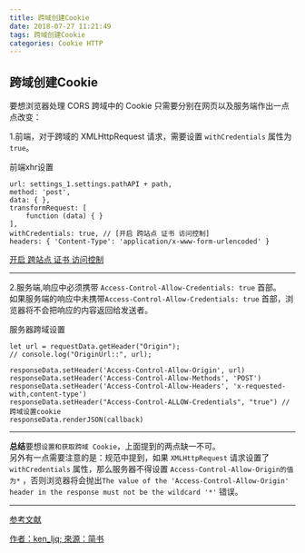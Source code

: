 ```yaml
---
title: 跨域创建Cookie
date: 2018-07-27 11:21:49
tags: 跨域创建Cookie
categories: Cookie HTTP
---
```

## 跨域创建Cookie

要想浏览器处理 CORS 跨域中的 Cookie 只需要分别在网页以及服务端作出一点点改变：

1.前端，对于跨域的 XMLHttpRequest 请求，需要设置 `withCredentials` 属性为 `true`。

前端xhr设置
````
url: settings_1.settings.pathAPI + path,
method: 'post',
data: { },
transformRequest: [
    function (data) { }
],
withCredentials: true, // [开启 跨站点 证书 访问控制]
headers: { 'Content-Type': 'application/x-www-form-urlencoded' }
````
[开启 跨站点 证书 访问控制](https://developer.mozilla.org/zh-CN/docs/Web/API/XMLHttpRequest/withCredentials)

---
2.服务端,响应中必须携带 `Access-Control-Allow-Credentials: true` 首部。  
如果服务端的响应中未携带`Access-Control-Allow-Credentials: true` 首部，浏览器将不会把响应的内容返回给发送者。

服务器跨域设置
````
let url = requestData.getHeader("Origin");
// console.log("OriginUrl::", url);

responseData.setHeader('Access-Control-Allow-Origin', url)
responseData.setHeader('Access-Control-Allow-Methods', 'POST')
responseData.setHeader('Access-Control-Allow-Headers', 'x-requested-with,content-type')
responseData.setHeader("Access-Control-ALLOW-Credentials", "true") // 跨域设置cookie
responseData.renderJSON(callback)
````
---

**总结**要想`设置和获取跨域 Cookie`，上面提到的两点缺一不可。  
另外有一点需要注意的是：规范中提到，如果 `XMLHttpRequest` 请求设置了 `withCredentials` 属性，那么服务器不得设置 `Access-Control-Allow-Origin的值为*` ，否则浏览器将会抛出`The value of the 'Access-Control-Allow-Origin' header in the response must not be the wildcard '*'` 错误。

---

[参考文献](https://www.cnblogs.com/zhangcybb/p/6594991.html)

[作者：ken_ljq; 來源：简书](https://www.jianshu.com/p/13d53acc124f)
